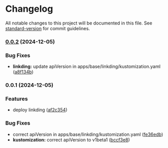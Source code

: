 # Changelog

All notable changes to this project will be documented in this file. See [standard-version](https://github.com/conventional-changelog/standard-version) for commit guidelines.

### [0.0.2](https://github.com/timenglesf/pi-homelab/compare/v0.0.1...v0.0.2) (2024-12-05)


### Bug Fixes

* **linkding:** update apiVersion in apps/base/linkding/kustomization.yaml ([a8f134b](https://github.com/timenglesf/pi-homelab/commit/a8f134b448195d85db7392a7a2203018fa8d819c))

### 0.0.1 (2024-12-05)


### Features

* deploy linkding ([af2c354](https://github.com/timenglesf/pi-homelab/commit/af2c3545607533dfcf5b5a75d7f198eac9ee5b11))


### Bug Fixes

* correct apiVersion in apps/base/linkding/kustomization.yaml ([fe36edb](https://github.com/timenglesf/pi-homelab/commit/fe36edb0db40dfd446b2ee7af0aa9d9545dc88cc))
* **kustomization:** correct apiVersion to v1beta1 ([bccf3e8](https://github.com/timenglesf/pi-homelab/commit/bccf3e862438c2dc56534c7b2ed22dd578f1a9ae))
